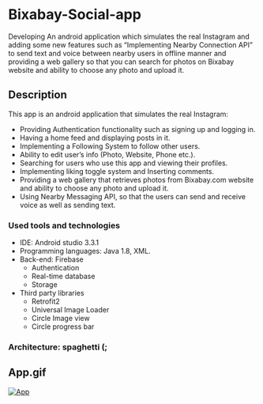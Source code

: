 # Bixabay-Social-app
Developing An android application which simulates the real Instagram and adding some new features such as “Implementing Nearby Connection API” to send text and voice between nearby users in offline manner and providing a web gallery so that you can search for photos on Bixabay website and ability to choose any photo and upload it.

## Description
This app is an android application that simulates the real Instagram:

- Providing Authentication functionality such as signing up and logging in.
- Having a home feed and displaying posts in it.
- Implementing a Following System to follow other users.
- Ability to edit user’s info (Photo, Website, Phone etc.).
- Searching for users who use this app and viewing their profiles.
- Implementing liking toggle system and Inserting comments.
- Providing a web gallery that retrieves photos from Bixabay.com website and ability to choose any photo and upload it.
- Using Nearby Messaging API, so that the users can send and receive voice as well as sending text.

### Used tools and technologies
- IDE: Android studio 3.3.1
- Programming languages: Java 1.8, XML.
- Back-end: Firebase 
    - Authentication 
    - Real-time database 
    - Storage
- Third party libraries
  - Retrofit2
  - Universal Image Loader
  - Circle Image view
  - Circle progress bar
  
### Architecture: spaghetti (;

## App.gif

[![App](https://user-images.githubusercontent.com/33812602/62809635-c23f5980-bafb-11e9-9897-e69c6199bf23.gif)
](url)
